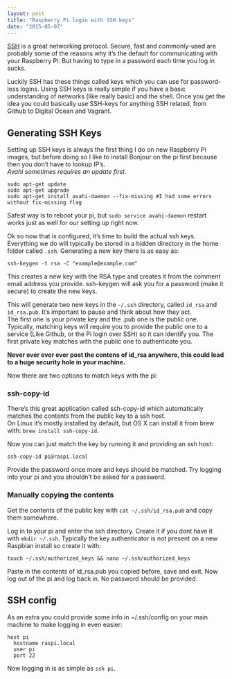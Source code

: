 ```yaml
---
layout: post
title: "Raspberry Pi login with SSH keys"
date: "2015-05-07"
---
```


[SSH](http://en.wikipedia.org/wiki/Secure_Shell) is a great networking protocol. Secure, fast and commonly-used are probably some of the reasons why it’s the default for communicating with your Raspberry Pi. But having to type in a password each time you log in sucks.

Luckily SSH has these things called keys which you can use for password-less logins. Using SSH keys is really simple if you have a basic understanding of networks (like really basic) and the shell. Once you get the idea you could basically use SSH-keys for anything SSH related, from Github to Digital Ocean and Vagrant.

## Generating SSH Keys

Setting up SSH keys is always the first thing I do on new Raspberry Pi images, but before doing so I like to install Bonjour on the pi first because then you don’t have to lookup IP’s.  
*Avahi sometimes requires an update first.*

```console
sudo apt-get update
sudo apt-get upgrade
sudo apt-get install avahi-daemon --fix-missing #I had some errors without fix-missing flag
```

Safest way is to reboot your pi, but `sudo service avahi-daemon` restart works just as well for our setting up right now.

Ok so now that is configured, it’s time to build the actual ssh keys.  
Everything we do will typically be stored in a hidden directory in the home folder called `.ssh`. Generating a new key there is as easy as:

```console
ssh-keygen -t rsa -C "example@example.com"
```

This creates a new key with the RSA type and creates it from the comment email address you provide.   ssh-keygen will ask you for a password (make it secure) to create the new keys.

This will generate two new keys in the `~/.ssh` directory, called `id_rsa` and `id_rsa.pub`. It’s important to pause and think about how they act.  
The first one is your private key and the .pub one is the public one. Typically, matching keys will require you to provide the public one to a service (Like Github, or the Pi login over SSH) so it can identify you. The first private key matches with the public one to authenticate you.

**Never ever ever ever post the contens of id_rsa anywhere, this could lead to a huge security hole in your machine.**

Now there are two options to match keys with the pi:

### ssh-copy-id

There’s this great application called ssh-copy-id which automatically matches the contents from the public key to a ssh host.  
On Linux it’s mostly installed by default, but OS X can install it from brew with: `brew install ssh-copy-id`.

Now you can just match the key by running it and providing an ssh host:

```console
ssh-copy-id pi@raspi.local
```

Provide the password once more and keys should be matched. Try logging into your pi and you shouldn’t be asked for a password.

### Manually copying the contents

Get the contents of the public key with `cat ~/.ssh/id_rsa.pub` and copy them somewhere.

Log in to your pi and enter the ssh directory. Create it if you dont have it with `mkdir ~/.ssh`.
Typically the key authenticator is not present on a new Raspbian install so create it with:

```console
touch ~/.ssh/authorized_keys && nano ~/.ssh/authorized_keys
```

Paste in the contents of id_rsa.pub you copied before, save and exit.
Now log out of the pi and log back in. No password should be provided.

## SSH config

As an extra you could provide some info in ~/.ssh/config on your main machine to make logging in even easier:

```console
host pi
  hostname raspi.local
  user pi
  port 22
```

Now logging in is as simple as `ssh pi`.
